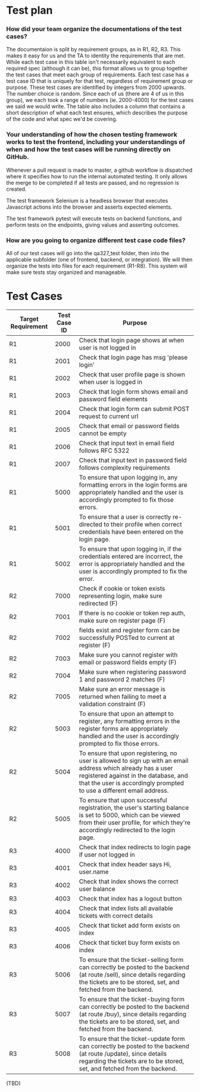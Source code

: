 # Test plan

### How did your team organize the documentations of the test cases?
 

The documentaion is split by requirement groups, as in R1, R2, R3. This makes it easy for us and the TA to identity the requirements that are met. While each test case in this table isn't necessarily equivalent to each required spec (although it can be), this format allows us to group together the test cases that meet each group of requirements. Each test case has a test case ID that is uniquely for that test, regardless of requirement group or purpose. These test cases are identified by integers from 2000 upwards. The number choice is random. Since each of us (there are 4 of us in this group), we each took a range of numbers (ie. 2000-4000) for the test cases we said we would write. The table also includes a column that contains a short description of what each test ensures, which describes the purpose of the code and what spec we'd be covering.
 


### Your understanding of how the chosen testing framework works to test the frontend, including your understandings of when and how the test cases will be running directly on GitHub.

Whenever a pull request is made to master, a github workflow is dispatched where it specifies how to run the internal automated testing. It only allows the merge to be completed if all tests are passed, and no regression is created.

The test framework Selenium is a headless browser that executes Javascript actions into the browser and asserts expected elements.

The test framework pytest will execute tests on backend functions, and perform tests on the endpoints, giving values and asserting outcomes.


### How are you going to organize different test case code files?

All of our test cases will go into the qa327_test folder, then into the applicable subfolder (one of frontend, backend, or integration). We will then organize the tests into files for each requirement (R1-R8). This system will make sure tests stay organized and manageable.


# Test Cases

| Target Requirement | Test Case ID | Purpose                                                                 |
|--------------------|--------------|-------------------------------------------------------------------------|
| R1 | 2000 | Check that login page shows at when user is not logged in |
| R1 | 2001 | Check that login page has msg 'please login' |
| R1 | 2002 | Check that user profile page is shown when user is logged in |
| R1 | 2003 | Check that login form shows email and password field elements |
| R1 | 2004 | Check that login form can submit POST request to current url |
| R1 | 2005 | Check that email or password fields cannot be empty |
| R1 | 2006 | Check that input text in email field follows RFC 5322 |
| R1 | 2007 | Check that input text in password field follows complexity requirements
| R1         | 5000        	| To ensure that upon logging in, any formatting errors in  the login forms are appropriately handled and the user is accordingly  prompted to fix those errors.                                                                  	|
| R1         | 5001       	| To ensure that a user is correctly re-directed to their profile when correct  credentials have been entered on the login page.                                                                                                  	|
| R1         | 5002         | To ensure that upon logging in, if the credentials entered are incorrect, the error is appropriately handled and the user is accordingly prompted to fix the error. |
| R2                 |    7000      | Check if cookie or token exists representing login, make sure redirected (F)|
| R2                 |    7001      | If there is no cookie or token rep auth, make sure on register page     (F)| 
| R2                 |    7002      | fields exist and register form can be successfully POSTed to current at register         (F)|
| R2                 |    7003      | Make sure you cannot register with email or password fields empty       (F)|
| R2                 |    7004      | Make sure when registering password 1 and password 2 matches            (F)|
| R2                 |    7005      | Make sure an error message is returned when failing to meet a validation constraint   (F)|
| R2         | 5003         | To ensure that upon an attempt to register, any formatting errors in the register forms are appropriately handled and the user is accordingly prompted to fix those errors.                                                     	|
| R2         | 5004         | To ensure that upon registering, no user is allowed to sign up with an email address  which already has a user registered against in the database, and that the user is accordingly  prompted to use a different email address. 	|
| R2         | 5005         | To ensure that upon successful registration, the user's starting balance is set to 5000, which can be viewed from their user profile, for which they're accordingly redirected to the login page.                               	|
| R3                 | 4000 | Check that index redirects to login page if user not logged in |
| R3                 | 4001 | Check that index header says Hi, user.name |
| R3                 | 4002 | Check that index shows the correct user balance |
| R3                 | 4003 | Check that index has a logout button |
| R3                 | 4004 | Check that index lists all available tickets with correct details |
| R3                 | 4005 | Check that ticket add form exists on index |
| R3                 | 4006 | Check that ticket buy form exists on index |
| R3         | 5006         | To ensure that the ticket-selling form can correctly be posted to the backend (at route /sell), since details regarding the tickets are to be stored, set, and fetched from the backend.                                        	|
| R3         | 5007         | To ensure that the ticket-buying form can correctly be posted to the backend (at route /buy), since details regarding the tickets are to be stored, set, and fetched from the backend.                                          	|
| R3         | 5008         | To ensure that the ticket-update form can correctly be posted to the backend (at route /update), since details regarding the tickets are to be stored, set, and fetched from the backend.                  						|
 (TBD)


